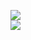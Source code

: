 [![](https://img.shields.io/badge/Made%20With-Github%20Spray-lightgrey.svg?style=for-the-badge&logo=github)](https://github.com/Annihil/github-spray#56)  
[![](https://i.imgur.com/2DrTn0Z.gif)](https://github.com/Annihil/github-spray)